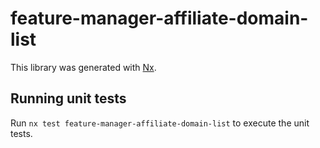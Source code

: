 # feature-manager-affiliate-domain-list

This library was generated with [Nx](https://nx.dev).

## Running unit tests

Run `nx test feature-manager-affiliate-domain-list` to execute the unit tests.
